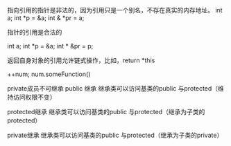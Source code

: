 指向引用的指针是非法的，因为引用只是一个别名，不存在真实的内存地址。
int a;
int *p = &a;
int & *pr = a;

指针的引用是合法的

int a;
int *p = &a;
int * &pr = p;

返回自身对象的引用允许链式操作，比如，return *this

++num;
num.someFunction()

private成员不可继承
public 继承 继承类可以访问基类的public 与protected（维持访问权限不变）

protected继承 继承类可以访问基类的public 与protected（继承为子类的protected）

private继承 继承类可以访问基类的public 与protected（继承为子类的private）


